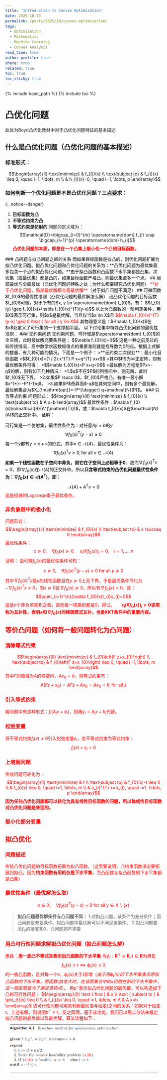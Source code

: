 ```yaml
---
title: 'Introduction to Convex Optimization'
date: 2025-10-13
permalink: /posts/2025/10/convex-optimization/
tags:
  - Optimization
  - Mathematics
  - Machine Learning
  - Convex Analysis
read_time: true
author_profile: true
share: true
related: true
toc: true
toc_sticky: true
---
```


{% include base_path %}
{% include toc %}

# 凸优化问题
此处为Boyd凸优化教材中对于凸优化问题特征的基本描述
## 什么是凸优化问题（凸优化问题的基本描述）
### 标准形式：
$$\begin{array}{ll}
\text{minimize} & f_{0}(x) \\
\text{subject to} & f_{i}(x) \leq 0, \quad i=1, \ldots, m \\
& h_{i}(x)=0, \quad i=1, \ldots, p
\end{array}$$
### 如何判断一个优化问题是不是凸优化问题？三点要求：
{: .notice--danger}
1. **目标函数为凸**
2. **不等式约束为凸**
3. **等式约束是仿射的**
问题的定义域为：
$$\mathcal{D}=\bigcap_{i=0}^{m} \operatorname{dom} f_{i} \cap \bigcap_{i=1}^{p} \operatorname{dom} h_{i}$$
<font color=red>**凸优化问题的本质，即是在一个凸集上极小化一个凸的目标函数。**<font>
<font color=black>
### 凸问题与拟凸问题之间的关系
而如果目标函数是拟凸的，则优化问题扩展为拟凸优化问题。拟凸优化问题和凸优化问题的关系为：**凸优化问题为最优集最多包含一个点的拟凸优化问题。**由于拟凸函数和凸函数下水平集都是凸集，次优集（或最优集）都是凸的，如果目标函数严格凸，则最优集至多一个点。
## 局部最优与全局最优（凸优化问题的特殊之处；为什么都要研究凸优化问题）
<font color=red>**对于凸优化问题，局部最优解即全局最优解**<font><font color=black>（对于拟凸问题不满足）
## 可微函数$f_{0}$的最优性准则（凸优化问题的最优解怎么解）
设凸优化问题的目标函数$f_{0}$可微，对于所有的$x, y \in \operatorname{dom} f_{0}$，有：
$$f_{0}(y) \geq f_{0}(x)+\nabla f_{0}(x)^{T}(y-x)$$
以上为凸函数的一阶判定条件，用$X$表示可行集，则$x$是最优解，当且仅当$x \in X$且
<font color=red>
$$\nabla f_{0}(x)^{T}(y-x) \geq 0 \text { for all } y \in X$$
<font color=black>
其物理意义是：$-\nabla f_{0}(x)$在$x$处定义了可行集的一个支撑超平面。
以下讨论集中特殊凸优化问题的最优性准则：
### 无约束问题
无约束问题，可行域是$\operatorname{dom} f_{0}$的全空间，此时最优解充要条件是：
$$\nabla f_{0}(x)=0$$
这是一种之前见过的较传统情况，高中数学求函数极值点的重要准则就是找导数为0的点。根据上式解的数量，有几种可能的情况，下面是一个例子：
>**无约束二次规划**：最小化目标函数
>$$f_{0}(x)=(1 / 2) x^{T} P x+q^{T} x+r$$
>其中$P$为半正定阵，则有最优解条件可得：
>$$\nabla f_{0}(x)=P x+q=0$$
>最优解为方程组$Px=-q$的解，则有如下几种情况：
>1.$q$不在$P$的列空间中，则无解，此时$f_{0}$无下界。
>2.如果$P \succ 0$，$f_{0}$严格凸，有唯一最小解$x^{*}=-P^{-1}q$。
>3.如果$P$奇异而$-q$在其列空间中，则有多个最优解，最优解集合为$X_{\mathrm{opt}}=-P^{\dagger} q+\mathcal{N}(P)$。
### 只含等式约束
问题形式：
$$\begin{array}{ll}
\text{minimize} & f_{0}(x) \\
\text{subject to} & A x=b
\end{array}$$
最优性条件：$\nabla f_{0}(x)\in\mathcal{R}(A^{\mathrm{T}})$，或：$\nabla f_{0}(x)$在$\mathcal{N}(A)$的正交补中。
证明：

可行集是一个仿射集，最优性条件为：对任意$Ay=b$的$y$
$$\nabla f_{0}(x)^{\mathrm{T}}(y-x) \geq0$$
每一个$y$都有$y=x+v$的形式，其中$v \in \mathcal{N}(A)$，最优性条件为：
$$\nabla f_{0}(x)^{\mathrm{T}}v \geq0, \text{for all } v \in \mathcal{N}(A) $$
**如果一个线性函数在子空间中非负，则它在子空间上必恒等于0**。故而$\nabla f_{0}(x)^{\mathrm{T}}v=0$，即$\nabla f_{0}(x)$在$\mathcal{N}(A)$的正交补中。所以**只含等式约束的凸优化问题最优性条件为：$\nabla f_{0}(x)\in\mathcal{R}(A^{\mathrm{T}})$，即：**
$$\mathcal{N}(A)+A^\mathrm{T}v=0$$
<font color=red>这是经典的Lagrange乘子最优条件。
### 非负象限中的极小化
问题形式：
$$\begin{array}{ll}
\text{minimize} & f_{0}(x) \\
\text{subject to} & x \succeq 0
\end{array}$$
最优性条件：
$$x \succeq 0, \quad \nabla f_{0}(x) \succeq 0, \quad x_{i}\left(\nabla f_{0}(x)\right)_{i}=0, \quad i=1, \ldots, n$$
证明：
由可微$f_{0}(x)$的最优性条件可知：
$$x \succeq 0, \quad \nabla f_{0}(x)^{T}(y-x) \geq 0 \text { for all } y \succeq 0$$
其中$\nabla f_{0}(x)^{T} y$是$y$的线性函数且在$y \succeq 0$上无下界。于是最优条件简化为$-\nabla f_{0}(x)^{T} x\geq0$，而$x \succeq 0$且$\nabla f_{0}(x)\succeq 0$，所以有$\nabla f_{0}(x)=0$，即：
$$\sum_{i=1}^{n}(\nabla f_{0}(x))_{i}x_{i}=0$$
这是$n$个非负项乘积之和，故而每一项乘积都是0，得证。
**$\quad x_{i}\left(\nabla f_{0}(x)\right)_{i}=0$该项称为互补性，表明$x$和$\nabla f_{0}(x)$的稀疏模式互补，也是KKT条件中的重要内容。**
## 等价凸问题（如何将一般问题转化为凸问题）
### 消除等式约束
$$\begin{array}{ll}
\text{minimize} & f_{0}\left(F z+x_{0}\right) \\
\text{subject to} & f_{i}\left(F z+x_{0}\right) \leq 0, \quad i=1, \ldots, m
\end{array}$$
其中$F$的值域为$A$的零空间，$Ax_{0}=b$，则等式约束有：
$$A(Fz+x_{0})=AFz+Ax_{0}=Ax_{0}=b, \text{for all }z$$
### 引入等式约束
若问题中有这种形式：$f_{i}\left(A_{i} x+b_{i}\right)$，则用$y_{i}=A_{i}x+b_{i}$代替。
### 松弛变量
将不等式约束$f_{i}(x)\leq0$引入松弛变量$s_{i}$，变不等式约束为等式约束：
$$f_{i}(x)+s_{i}=0$$
### 上境图问题
传统问题可转化为：
$$\begin{array}{ll}
\text{minimize} & t \\
\text{subject to} & f_{0}(x)-t \leq 0 \\
& f_{i}(x) \leq 0, \quad i=1, \ldots, m \\
& a_{i}^{T} x=b_{i}, \quad i=1, \ldots, p
\end{array}$$
**因为任何凸优化问题都可以转化为具有线性目标函数的问题，所以称线性目标函数对凸优化问题是普适的。**
### 极小化部分变量
## 拟凸优化
### 问题描述
传统凸优化问题的目标函数拓展为拟凸函数。（这里要说明，凸约束函数没必要拓展到拟凸，因为**约束函数有用的仅是下水平集**，而凸函数与拟凸函数的下水平集都是凸集）
### 最优性条件（最优解怎么取）
$$x \in X, \quad \nabla f_{0}(x)^{T}(y-x)>0 \text { for all } y \in X \backslash\{x\}$$
>**拟凸问题最优解条件与凸问题不同：**
>1.对拟凸问题，该条件为充分条件；而凸问题是充要条件。拟凸问题中最优解可以不满足该条件。
>2.拟凸问题要求$f_{0}$的梯度非0，凸问题则不需要
### 用凸可行性问题求解拟凸优化问题（拟凸问题怎么解）
思路：**用一族凸不等式来表示拟凸函数的下水平集**
令$\phi_{t}: \mathbf{R}^{n} \rightarrow \mathbf{R}, t \in \mathbf{R}$为满足
$$f_{0}(x) \leq t \Longleftrightarrow \phi_{t}(x) \leq 0$$
的一族凸函数，且对每一个$x$，$\phi_{t}(x)$关于$t$非增（*由于用$\phi_{t}(x)$的下水平集表示原拟凸函数的下水平集，原函数当$t$变大时，在该原集合中的$x$仍然在新的下水平集中，这一限定既是为了满足该特点*）。
用$p^{\star}$表示拟凸优化问题的最优值，可以构造如下凸的可行性问题：
$$\begin{array}{ll}
\text { find } & x \\
\text { subject to } & \phi_{t}(x) \leq 0 \\
& f_{i}(x) \leq 0, \quad i=1, \ldots, m \\
& A x=b
\end{array}$
该可行性问题可用来判断最优值与给定$t$之间的关系：如果对于给定$t$，上述有解，则说明$p^{\star}\leq t$，反之同理。基于该功能，我们可以用二分法来框定拟凸问题的最优值以及最优解，算法流程如下：
![算法流程图](/images/posts/convex-optimization/algorithm-flow.png)